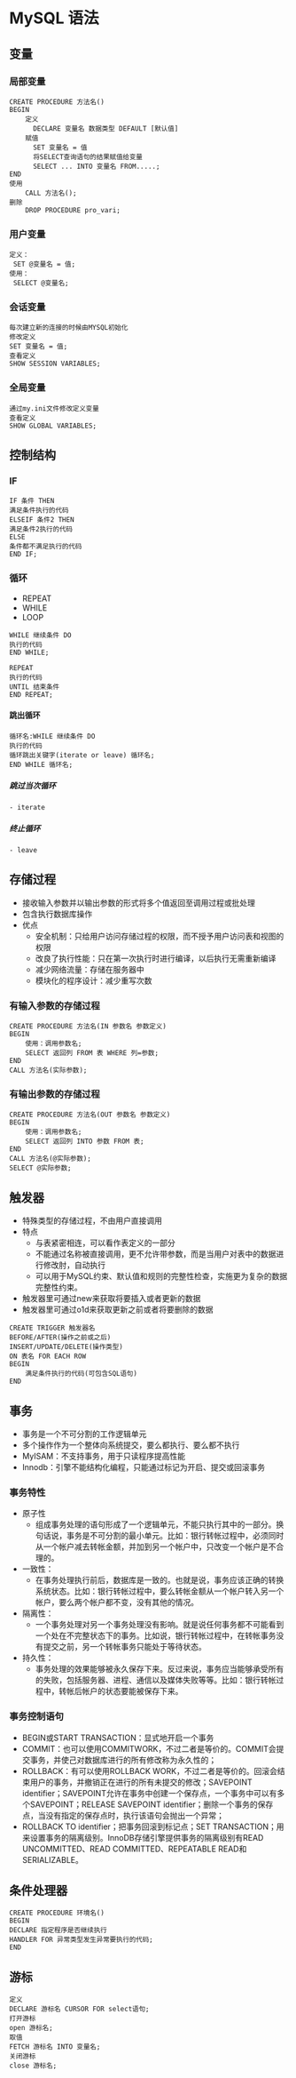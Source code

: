 # MySQL 语法



## 变量

### 局部变量

```mysql
CREATE PROCEDURE 方法名()
BEGIN
    定义
      DECLARE 变量名 数据类型 DEFAULT [默认值]
    赋值
      SET 变量名 = 值
      将SELECT查询语句的结果赋值给变量
      SELECT ... INTO 变量名 FROM.....;
END
使用
    CALL 方法名();
删除
    DROP PROCEDURE pro_vari;
```

### 用户变量

```mysql
定义：
 SET @变量名 = 值;
使用：
 SELECT @变量名;
```

### 会话变量

```mysql
每次建立新的连接的时候由MYSQL初始化
修改定义
SET 变量名 = 值;
查看定义
SHOW SESSION VARIABLES;
```

### 全局变量

```mysql
通过my.ini文件修改定义变量
查看定义
SHOW GLOBAL VARIABLES;
```



## 控制结构

### IF 

```mysql
IF 条件 THEN 
满足条件执行的代码
ELSEIF 条件2 THEN
满足条件2执行的代码
ELSE
条件都不满足执行的代码
END IF;
```

### 循环

- REPEAT
- WHILE
- LOOP

```mysql
WHILE 继续条件 DO 
执行的代码
END WHILE;

REPEAT
执行的代码
UNTIL 结束条件
END REPEAT;
```

#### 跳出循环

```mysql
循环名:WHILE 继续条件 DO 
执行的代码
循环跳出关键字(iterate or leave) 循环名;
END WHILE 循环名;
```

##### 跳过当次循环

```mysql
- iterate
```

##### 终止循环

````mysql
- leave
````



## 存储过程

- 接收输入参数并以输出参数的形式将多个值返回至调用过程或批处理
- 包含执行数据库操作
- 优点
  - 安全机制：只给用户访问存储过程的权限，而不授予用户访问表和视图的权限
  - 改良了执行性能：只在第一次执行时进行编译，以后执行无需重新编译
  - 减少网络流量：存储在服务器中
  - 模块化的程序设计：减少重写次数



### 有输入参数的存储过程

```mysql
CREATE PROCEDURE 方法名(IN 参数名 参数定义)
BEGIN
    使用：调用参数名;
    SELECT 返回列 FROM 表 WHERE 列=参数;
END
CALL 方法名(实际参数);
```

### 有输出参数的存储过程

```mysql
CREATE PROCEDURE 方法名(OUT 参数名 参数定义)
BEGIN
    使用：调用参数名;
    SELECT 返回列 INTO 参数 FROM 表;
END
CALL 方法名(@实际参数);
SELECT @实际参数;
```



## 触发器

- 特殊类型的存储过程，不由用户直接调用
- 特点
  - 与表紧密相连，可以看作表定义的一部分
  - 不能通过名称被直接调用，更不允许带参数，而是当用户对表中的数据进行修改肘，自动执行
  - 可以用于MySQL约束、默认值和规则的完整性检查，实施更为复杂的数据完整性约束。
- 触发器里可通过new来获取将要插入或者更新的数据
- 触发器里可通过o1d来获取更新之前或者将要删除的数据



```mysql
CREATE TRIGGER 触发器名 
BEFORE/AFTER(操作之前或之后) 
INSERT/UPDATE/DELETE(操作类型)
ON 表名 FOR EACH ROW
BEGIN
    满足条件执行的代码(可包含SQL语句)
END
```



## 事务

- 事务是一个不可分割的工作逻辑单元
- 多个操作作为一个整体向系统提交，要么都执行、要么都不执行
- MyISAM：不支持事务，用于只读程序提高性能
- Innodb：引擎不能结构化编程，只能通过标记为开启、提交或回滚事务

### 事务特性

- 原子性
  - 组成事务处理的语句形成了一个逻辑单元，不能只执行其中的一部分。换句话说，事务是不可分割的最小单元。比如：银行转帐过程中，必须同时从一个帐户减去转帐金额，并加到另一个帐户中，只改变一个帐户是不合理的。
- 一致性：
  - 在事务处理执行前后，数据库是一致的。也就是说，事务应该正确的转换系统状态。比如：银行转帐过程中，要么转帐金额从一个帐户转入另一个帐户，要么两个帐户都不变，没有其他的情况。
- 隔离性：
  - 一个事务处理对另一个事务处理没有影响。就是说任何事务都不可能看到一个处在不完整状态下的事务。比如说，银行转帐过程中，在转帐事务没有提交之前，另一个转帐事务只能处于等待状态。
- 持久性：
  - 事务处理的效果能够被永久保存下来。反过来说，事务应当能够承受所有的失败，包括服务器、进程、通信以及媒体失败等等。比如：银行转帐过程中，转帐后帐户的状态要能被保存下来。

### 事务控制语句

- BEGIN或START TRANSACTION：显式地开启一个事务
- COMMIT：也可以使用COMMITWORK，不过二者是等价的。COMMIT会提交事务，并使己对数据库进行的所有修改称为永久性的；
- ROLLBACK：有可以使用ROLLBACK WORK，不过二者是等价的。回滚会结束用户的事务，并撤销正在进行的所有未提交的修改；SAVEPOINT identifier；SAVEPOINT允许在事务中创建一个保存点，一个事务中可以有多个SAVEPOINT；RELEASE SAVEPOINT identifier；删除一个事务的保存点，当没有指定的保存点时，执行该语句会抛出一个异常；
- ROLLBACK TO identifier；把事务回滚到标记点；SET TRANSACTION；用来设置事务的隔离级别。InnoDB存储引擎提供事务的隔离级别有READ UNCOMMITTED、READ COMMITTED、REPEATABLE READ和SERIALIZABLE。



## 条件处理器

```mysql
CREATE PROCEDURE 环境名()
BEGIN
DECLARE 指定程序是否继续执行 
HANDLER FOR 异常类型发生异常要执行的代码;
END
```



## 游标

```mysql
定义
DECLARE 游标名 CURSOR FOR select语句;
打开游标
open 游标名;
取值
FETCH 游标名 INTO 变量名;
关闭游标
close 游标名;
```

